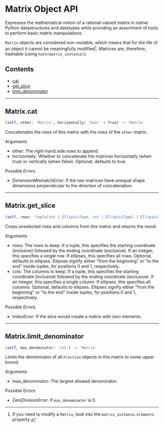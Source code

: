 # Matrix Object API

Expresses the mathematical notion of a rational-valued matrix in
    native Python datastructures and datatypes while providing an
    assortment of tools to perform basic matrix manipulations.

`Matrix` objects are considered non-mutable, which means that for
    the life of an object it cannot be meaningfully modified[^1].
    Matrices are, therefore, hashable (using
    `hash(matrix_instance)`).

[^1]: If you need to modify a `Matrix`, look into the
    `matrix_instance.elements` property.

## Contents

- [cat](#matrixcat)
- [get\_slice](#matrixget\_slice)
- [limit\_denominator](#matrixlimit\_denominator)

---

## Matrix.cat
```python
(self, other: 'Matrix', horizontally: 'bool' = True) -> 'Matrix'
```
Concatenates the rows of this matrix with the rows of the
    `other` matrix.

Arguments
- other: The right-hand side rows to append.
- horizontally: Whether to concatenate the matrices horizontally
    (when true) or vertically (when false).
    Optional, defaults to true.

Possible Errors
- DimensionMismatchError: If the two matrices have unequal shape
    dimensions perpendicular to the direction of concatenation.

---

## Matrix.get\_slice
```python
(self, rows: 'tuple[int | EllipsisType, int | EllipsisType] | EllipsisType | int' = Ellipsis, cols: 'tuple[int | EllipsisType, int | EllipsisType] | EllipsisType | int' = Ellipsis) -> 'Matrix'
```
Crops unselected rows and columns from this matrix and
    returns the result.

Arguments
- rows: The rows to keep. If a tuple, this specifies the
    starting coordinate (inclusive) followed by the ending
    coordinate (exclusive). If an integer, this specifies a
    single row. If ellipses, this specifies all rows.
    Optional, defaults to ellipses. Ellipses signify either
    "from the beginning" or "to the end" inside tuples, for
    positions 0 and 1, respectively.
- cols: The columns to keep. If a tuple, this specifies the
    starting coordinate (inclusive) followed by the ending
    coordinate (exclusive). If an integer, this specifies a
    single column. If ellipses, this specifies all columns.
    Optional, defaults to ellipses. Ellipses signify either
    "from the beginning" or "to the end" inside tuples, for
    positions 0 and 1, respectively.

Possible Errors
- IndexError: If the slice would create a matrix with zero
    elements.

---

## Matrix.limit\_denominator
```python
(self, max_denominator: 'int') -> 'Matrix'
```
Limits the denominator of all `Fraction` objects in this
    matrix to some upper bound.

Arguments
- max_denominator: The largest allowed denominator.

Possible Errors
- ZeroDivisionError: If `max_denominator` is 0.

<!--This file has been automatically generated-->
